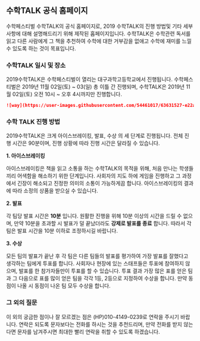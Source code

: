 ## 수학TALK 공식 홈페이지

수학페스티벌 수학TALK의 공식 홈페이지로, 2019 수학TALK의 진행 방법및 기타 세부 사항에 대해 설명해드리기 위해 제작된 홉페이지입니다.
수학TALK은 수학관련 독서를 읽고 다른 사람에게 그 책을 추천하여 수학에 대한 거부감을 없애고 수학에 재미를 느낄 수 있도록 하는 것이 목표입니다.

### 수학TALK 일시 및 장소

2019수학TALK은 수학페스티벌이 열리는 대구과학고등학교에서 진행됩니다. 수학페스티벌은 2019년 11월 02일(토) ~ 03(일) 총 이틀 간 진행되며, 수학TALK은 2019년 11월 02일(토) 오전 10시 ~ 오후 4시까지만 진행합니다.

```markdown
![way](https://user-images.githubusercontent.com/54461017/63631527-e22a5d80-c663-11e9-890e-4dc9fb399e45.PNG)
```

### 수학 TALK 진행 방법

2019수학TALK은 크게 아이스브레이킹, 발표, 수상 의 세 단계로 진행됩니다. 전체 진행 시간은 90분이며, 진행 상황에 따라 진행 시간은 달라질 수 있습니다.

**1. 아이스브레이킹**

 아이스브레이킹은 책을 읽고 소통을 하는 수학TALK의 목적을 위해, 처음 만나는 학생들끼리 어색함을 해소하기 위한 단계입니다. 사회자의 지도 하에 게임을 진행하고 그 과정에서 긴장이 해소되고 진정한 의미의 소통이 가능하게끔 합니다. 아이스브레이킹의 결과에 따라 소정의 상품을 받으실 수 있습니다.
 
**2. 발표**

 각 팀당 발표 시간은 **10분** 입니다. 원활한 진행을 위해 10분 이상의 시간을 드릴 수 없으며, 만약 10분을 초과할 시 발표가 덜 끝났더라도 **강제로 발표를 종료** 합니다. 따라서 각 팀은 발표 시간을 10분 이하로 조정하시길 바랍니다.
  
**3. 수상**

 모든 팀의 발표가 끝난 후 각 팀은 다른 팀들의 발표를 평가하여 가장 발표를 잘했다고 생각하는 팀에게 투표를 합니다. 사회자나 현장에 있는 스태프들은 투표에 참여하지 않으며, 발표를 한 참가자들만이 투표를 할 수 있습니다. 투표 결과 가장 많은 표를 얻은 팀과 그 다음으로 표를 많이 얻은 팀을 각각 1등, 2등으로 지정하여 수상을 합니다. 만약 동점이 나올 시 동점이 나온 팀 모두 수상을 합니다.
 
### 그 외의 질문

이 외의 궁금한 점이나 잘 모르겠는 점은 (HP)010-4149-0239로 연락을 주시기 바랍니다. 연락은 되도록 문자보다는 전화를 하시는 것을 추천드리며, 만약 전화를 받지 않는다면 문자를 남겨주시면 최대한 빨리 연락을 취할 수 있도록 하겠습니다.
